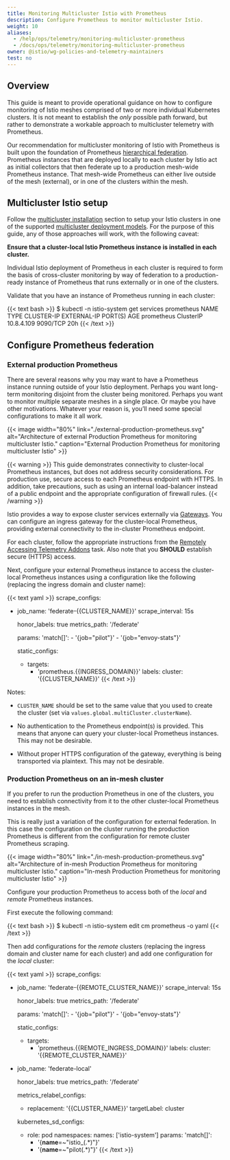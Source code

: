 ```yaml
---
title: Monitoring Multicluster Istio with Prometheus
description: Configure Prometheus to monitor multicluster Istio.
weight: 10
aliases:
  - /help/ops/telemetry/monitoring-multicluster-prometheus
  - /docs/ops/telemetry/monitoring-multicluster-prometheus
owner: @istio/wg-policies-and-telemetry-maintainers
test: no
---
```


## Overview

This guide is meant to provide operational guidance on how to configure monitoring of Istio meshes comprised of two
or more individual Kubernetes clusters. It is not meant to establish the *only* possible path forward, but rather
to demonstrate a workable approach to multicluster telemetry with Prometheus.

Our recommendation for multicluster monitoring of Istio with Prometheus is built upon the foundation of Prometheus
[hierarchical federation](https://prometheus.io/docs/prometheus/latest/federation/#hierarchical-federation).
Prometheus instances that are deployed locally to each cluster by Istio act as initial collectors that then federate up
to a production mesh-wide Prometheus instance. That mesh-wide Prometheus can either live outside of the mesh (external), or in one
of the clusters within the mesh.

## Multicluster Istio setup

Follow the [multicluster installation](/docs/setup/install/multicluster/) section to setup your Istio clusters in one of the
supported [multicluster deployment models](/docs/ops/deployment/deployment-models/#multiple-clusters). For the purpose of
this guide, any of those approaches will work, with the following caveat:

**Ensure that a cluster-local Istio Prometheus instance is installed in each cluster.**

Individual Istio deployment of Prometheus in each cluster is required to form the basis of cross-cluster monitoring by
way of federation to a production-ready instance of Prometheus that runs externally or in one of the clusters.

Validate that you have an instance of Prometheus running in each cluster:

{{< text bash >}}
$ kubectl -n istio-system get services prometheus
NAME         TYPE        CLUSTER-IP   EXTERNAL-IP   PORT(S)    AGE
prometheus   ClusterIP   10.8.4.109   <none>        9090/TCP   20h
{{< /text >}}

## Configure Prometheus federation

### External production Prometheus

There are several reasons why you may want to have a Prometheus instance running outside of your Istio deployment.
Perhaps you want long-term monitoring disjoint from the cluster being monitored. Perhaps you want to monitor multiple
separate meshes in a single place. Or maybe you have other motivations. Whatever your reason is, you’ll need some special
configurations to make it all work.

{{< image width="80%"
    link="./external-production-prometheus.svg"
    alt="Architecture of external Production Prometheus for monitoring multicluster Istio."
    caption="External Production Prometheus for monitoring multicluster Istio"
    >}}

{{< warning >}}
This guide demonstrates connectivity to cluster-local Prometheus instances, but does not address security considerations.
For production use, secure access to each Prometheus endpoint with HTTPS. In addition, take precautions, such as using an
internal load-balancer instead of a public endpoint and the appropriate configuration of firewall rules.
{{< /warning >}}

Istio provides a way to expose cluster services externally via [Gateways](/docs/reference/config/networking/gateway/).
You can configure an ingress gateway for the cluster-local Prometheus, providing external connectivity to the in-cluster
Prometheus endpoint.

For each cluster, follow the appropriate instructions from the [Remotely Accessing Telemetry Addons](/docs/tasks/observability/gateways/#option-1-secure-access-https) task.
Also note that you **SHOULD** establish secure (HTTPS) access.

Next, configure your external Prometheus instance to access the cluster-local Prometheus instances using a configuration
like the following (replacing the ingress domain and cluster name):

{{< text yaml >}}
scrape_configs:
  - job_name: 'federate-{{CLUSTER_NAME}}'
    scrape_interval: 15s

    honor_labels: true
    metrics_path: '/federate'

    params:
      'match[]':
        - '{job="pilot"}'
        - '{job="envoy-stats"}'

    static_configs:
      - targets:
        - 'prometheus.{{INGRESS_DOMAIN}}'
        labels:
          cluster: '{{CLUSTER_NAME}}'
{{< /text >}}

Notes:

* `CLUSTER_NAME` should be set to the same value that you used to create the cluster (set via `values.global.multiCluster.clusterName`).

* No authentication to the Prometheus endpoint(s) is provided. This means that anyone can query your
cluster-local Prometheus instances. This may not be desirable.

* Without proper HTTPS configuration of the gateway, everything is being transported via plaintext. This may not be
desirable.

### Production Prometheus on an in-mesh cluster

If you prefer to run the production Prometheus in one of the clusters, you need to establish connectivity from it to
the other cluster-local Prometheus instances in the mesh.

This is really just a variation of the configuration for external federation. In this case the configuration on the
cluster running the production Prometheus is different from the configuration for remote cluster Prometheus scraping.

{{< image width="80%"
    link="./in-mesh-production-prometheus.svg"
    alt="Architecture of in-mesh Production Prometheus for monitoring multicluster Istio."
    caption="In-mesh Production Prometheus for monitoring multicluster Istio"
    >}}

Configure your production Prometheus to access both of the *local* and *remote* Prometheus instances.

First execute the following command:

{{< text bash >}}
$ kubectl -n istio-system edit cm prometheus -o yaml
{{< /text >}}

Then add configurations for the *remote* clusters (replacing the ingress domain and cluster name for each cluster) and
add one configuration for the *local* cluster:

{{< text yaml >}}
scrape_configs:
  - job_name: 'federate-{{REMOTE_CLUSTER_NAME}}'
    scrape_interval: 15s

    honor_labels: true
    metrics_path: '/federate'

    params:
      'match[]':
        - '{job="pilot"}'
        - '{job="envoy-stats"}'

    static_configs:
      - targets:
        - 'prometheus.{{REMOTE_INGRESS_DOMAIN}}'
        labels:
          cluster: '{{REMOTE_CLUSTER_NAME}}'

  - job_name: 'federate-local'

    honor_labels: true
    metrics_path: '/federate'

    metrics_relabel_configs:
    - replacement: '{{CLUSTER_NAME}}'
      targetLabel: cluster

    kubernetes_sd_configs:
    - role: pod
      namespaces:
        names: ['istio-system']
    params:
      'match[]':
      - '{__name__=~"istio_(.*)"}'
      - '{__name__=~"pilot(.*)"}'
{{< /text >}}
